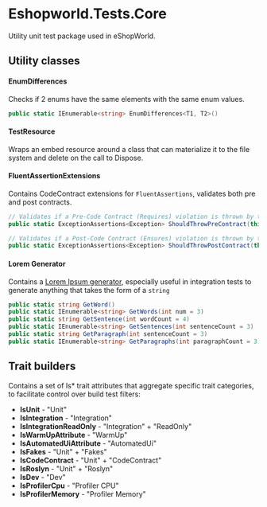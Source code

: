 Eshopworld.Tests.Core
===================

Utility unit test package used in eShopWorld.

## Utility classes

#### EnumDifferences

Checks if 2 enums have the same elements with the same enum values.

```c#
public static IEnumerable<string> EnumDifferences<T1, T2>()
```

#### TestResource

Wraps an embed resource around a class that can materialize it to the file system and delete on the call to Dispose.

#### FluentAssertionExtensions

Contains CodeContract extensions for `FluentAssertions`, validates both pre and post contracts.

```c#
// Validates if a Pre-Code Contract (Requires) violation is thrown by the `Action` invocation.
public static ExceptionAssertions<Exception> ShouldThrowPreContract(this Action action, string because = null, params object[] reasonArgs)

// Validates if a Post-Code Contract (Ensures) violation is thrown by the `Action` invocation.
public static ExceptionAssertions<Exception> ShouldThrowPostContract(this Action action, string because = null, params object[] reasonArgs)
```

#### Lorem Generator

Contains a [Lorem Ipsum generator](http://www.lipsum.com/), especially useful in integration tests to generate anything that takes the form of a `string`

```c#
public static string GetWord()
public static IEnumerable<string> GetWords(int num = 3)
public static string GetSentence(int wordCount = 4)
public static IEnumerable<string> GetSentences(int sentenceCount = 3)
public static string GetParagraph(int sentenceCount = 3)
public static IEnumerable<string> GetParagraphs(int paragraphCount = 3)
```

## Trait builders

Contains a set of Is* trait attributes that aggregate specific trait categories, to facilitate control over build test filters:

- **IsUnit** - "Unit"
- **IsIntegration** - "Integration"
- **IsIntegrationReadOnly** - "Integration" + "ReadOnly"
- **IsWarmUpAttribute** - "WarmUp"
- **IsAutomatedUiAttribute** - "AutomatedUi"
- **IsFakes** - "Unit" + "Fakes"
- **IsCodeContract** - "Unit" + "CodeContract"
- **IsRoslyn** - "Unit" + "Roslyn"
- **IsDev** - "Dev"
- **IsProfilerCpu** - "Profiler CPU"
- **IsProfilerMemory** - "Profiler Memory"
